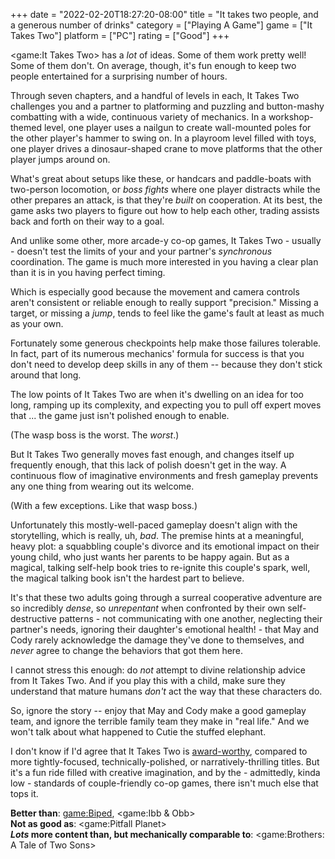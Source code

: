 +++
date = "2022-02-20T18:27:20-08:00"
title = "It takes two people, and a generous number of drinks"
category = ["Playing A Game"]
game = ["It Takes Two"]
platform = ["PC"]
rating = ["Good"]
+++

<game:It Takes Two> has a <i>lot</i> of ideas.  Some of them work pretty well!  Some of them don't.  On average, though, it's fun enough to keep two people entertained for a surprising number of hours.

Through seven chapters, and a handful of levels in each, It Takes Two challenges you and a partner to platforming and puzzling and button-mashy combatting with a wide, continuous variety of mechanics.  In a workshop-themed level, one player uses a nailgun to create wall-mounted poles for the other player's hammer to swing on.  In a playroom level filled with toys, one player drives a dinosaur-shaped crane to move platforms that the other player jumps around on.

What's great about setups like these, or handcars and paddle-boats with two-person locomotion, or <i>boss fights</i> where one player distracts while the other prepares an attack, is that they're <i>built</i> on cooperation.  At its best, the game asks two players to figure out how to help each other, trading assists back and forth on their way to a goal.

And unlike some other, more arcade-y co-op games, It Takes Two - usually - doesn't test the limits of your and your partner's <i>synchronous</i> coordination.  The game is much more interested in you having a clear plan than it is in you having perfect timing.

Which is especially good because the movement and camera controls aren't consistent or reliable enough to really support "precision."  Missing a target, or missing a <i>jump</i>, tends to feel like the game's fault at least as much as your own.

Fortunately some generous checkpoints help make those failures tolerable.  In fact, part of its numerous mechanics' formula for success is that you don't need to develop deep skills in any of them -- because they don't stick around that long.

The low points of It Takes Two are when it's dwelling on an idea for too long, ramping up its complexity, and expecting you to pull off expert moves that ... the game just isn't polished enough to enable.

(The wasp boss is the worst.  The <i>worst</i>.)

But It Takes Two generally moves fast enough, and changes itself up frequently enough, that this lack of polish doesn't get in the way.  A continuous flow of imaginative environments and fresh gameplay prevents any one thing from wearing out its welcome.

(With a few exceptions.  Like that wasp boss.)

Unfortunately this mostly-well-paced gameplay doesn't align with the storytelling, which is really, uh, <i>bad</i>.  The premise hints at a meaningful, heavy plot: a squabbling couple's divorce and its emotional impact on their young child, who just wants her parents to be happy again.  But as a magical, talking self-help book tries to re-ignite this couple's spark, well, the magical talking book isn't the hardest part to believe.

It's that these two adults going through a surreal cooperative adventure are so incredibly <i>dense</i>, so <i>unrepentant</i> when confronted by their own self-destructive patterns - not communicating with one another, neglecting their partner's needs, ignoring their daughter's emotional health! - that May and Cody rarely acknowledge the damage they've done to themselves, and <i>never</i> agree to change the behaviors that got them here.

I cannot stress this enough: do <i>not</i> attempt to divine relationship advice from It Takes Two.  And if you play this with a child, make sure they understand that mature humans <i>don't</i> act the way that these characters do.

So, ignore the story -- enjoy that May and Cody make a good gameplay team, and ignore the terrible family team they make in "real life."  And we won't talk about what happened to Cutie the stuffed elephant.

I don't know if I'd agree that It Takes Two is <a href="https://www.pcgamer.com/it-takes-two-wins-game-of-the-year-at-the-game-awards/">award-worthy</a>, compared to more tightly-focused, technically-polished, or narratively-thrilling titles.  But it's a fun ride filled with creative imagination, and by the - admittedly, kinda low - standards of couple-friendly co-op games, there isn't much else that tops it.

<b>Better than</b>: <game:Biped>, <game:Ibb & Obb>  
<b>Not as good as</b>: <game:Pitfall Planet>  
<b><i>Lots</i> more content than, but mechanically comparable to</b>: <game:Brothers: A Tale of Two Sons>
